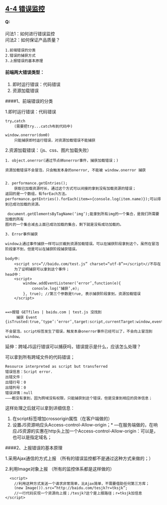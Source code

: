 ## [4-4 错误监控](https://www.jianshu.com/p/ed3a0e42ad76)


#### Q:

问法1：如何进行错误监控  
问法2：如何保证产品质量？

	1.前端错误的分类
	2.错误的捕获方式
	3.上报错误的基本原理
	
#### 前端两大错误类型：

1. 	即时运行错误：代码错误
2. 资源加载错误
	
####1、前端错误的分类  

1.即时运行错误：代码错误

    try…catch
    	(需要把try...catch布到代码中)
    	
    window.onerror(dom0)
    	只能捕获即时运行错误，对资源加载错误不能捕获
    
2.资源加载错误：（js、css、图片加载失败）

    1. object.onerror(通过节点绑onerror事件，捕获加载错误；)
		
    资源加载错误不会冒泡，只会触发本身的onerror, 不能被 window.onerror 捕获
    
    
    2. performance.getEntries();
        获取已加载资源时长，通过这个方式可以间接的拿到没有加载资源的错误；
    返回的是一个数组，有forEach方法。   performance.getEntries().forEach(item=>{console.log(item.name)});可以得到已成功加载的资源。
    
	 document.getElementsByTagName(‘img’);能拿到所有img的一个集合，是我们所需要加载的所有
	图片的一个集合减去上面已成功加载的集合，剩下就是没有成功加载的。
	
 	3. Error事件捕获
 	
    window上通过事件捕获一样可以拦截到资源加载错误。可以在捕获阶段拿到这个。虽然在冒泡阶段拿不到，但是可以在捕获阶段捕获错误。
    
    body中:
        <script src=“//baidu.com/test.js” charset=“utf-8”></script>//不存在
        为了证明捕获可以拿到这个事件；
    head中：
        <script>
            window.addEventListener(‘error’,function(e){
                conosle.log(‘捕获’,e);
            }, true); //第三个参数是true, 表示捕获阶段拿到，资源加载错误
        </script>
        
    
    ==>报错 GETfiles | baidu.com | test.js 没找到    
         捕获 Event {isTrusted:true,’type’:’error’,target:script,currentTarget:window,eventphase:1…}
        
 	不会冒泡，script标签发生了错误，触发本身onerror事件已经可以了，不会向上冒泡到window。
 	
延伸：跨域JS运行错误可以捕获吗，错误提示是什么，应该怎么处理？

可以拿到所有跨域文件的代码错误；

```
Resource interpreted as script but transferred
错误信息：Script error.
出错文件：
出错行号：0
出错列号：0
错误详情：null
———都没有拿到，因为跨域没有权限，只能捕获到这个错误，但是没拿到相应的具体信息；
```

这样处理之后就可以拿到详细信息：  

1. 在script标签增加crossorigin属性（在客户端做的）
2. 设置JS资源响应头Access-control-Allow-origin；*
—在服务端做的，在响应JS资源的实惠在http头上加一个Access-control-Allow-origin：可以是，也可以是指定域名；

####2、上报错误的基本原理

1.采用Ajax通信的方式上报
（所有的错误监控都不是通过这种方式来做的；）

2.利用Image对象上报
（所有的监控体系都是这样做的）


      <script>
        //利用这种方式发送一个请求非常简单，比Ajax简单，不需要借助任何第三方库；
        (new Image()).src=“http://baidu.com/tesjk?r=tksjk”;
        //一行代码实现一个资源向上报；/tesjk?这个是上报路径；r=tksjk加信息
    </script>

